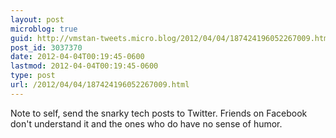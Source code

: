 ```yaml
---
layout: post
microblog: true
guid: http://vmstan-tweets.micro.blog/2012/04/04/187424196052267009.html
post_id: 3037370
date: 2012-04-04T00:19:45-0600
lastmod: 2012-04-04T00:19:45-0600
type: post
url: /2012/04/04/187424196052267009.html
---
```

Note to self, send the snarky tech posts to Twitter. Friends on Facebook don't understand it and the ones who do have no sense of humor.
